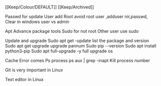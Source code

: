 [[Keep/Colour/DEFAULT]] [[Keep/Archived]] 

Passwd for update
User add 
Root avoid root user ,adduser nir,passwd,
Clear in windows user vs admin 

Apt Advance package tools 
Sudo for not root
Other user use sudo


Update and upgrade 
Sudo apt get -update list the package and version 
Sudo apt get upgrade upgrade pannum
Sudo pip --version
Sudo apt install python3-pip
Sudo apt full-upgrade -y full upgrade os




Cache Error comes
Ps process ps aux | grep -inapt
Kill process number


Git is very important in Linux


Text editor in Linux 











